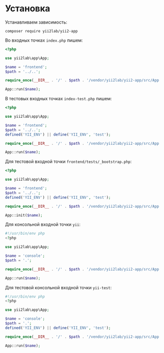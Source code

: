 Установка
===

Устанавливаем зависимость:

```
composer require yii2lab/yii2-app
```

Во входных точках `index.php` пишем:

```php
<?php

use yii2lab\app\App;

$name = 'frontend';
$path = '../..';

require_once(__DIR__ . '/' . $path . '/vendor/yii2lab/yii2-app/src/App.php');

App::run($name);
```

В тестовых входных точках `index-test.php` пишем:

```php
<?php

use yii2lab\app\App;

$name = 'frontend';
$path = '../..';
defined('YII_ENV') || define('YII_ENV', 'test');

require_once(__DIR__ . '/' . $path . '/vendor/yii2lab/yii2-app/src/App.php');

App::run($name);
```

Для тестовой входной точки `frontend/tests/_bootstrap.php`:

```php
<?php

use yii2lab\app\App;

$name = 'frontend';
$path = '../..';
defined('YII_ENV') || define('YII_ENV', 'test');

require_once(__DIR__ . '/' . $path . '/vendor/yii2lab/yii2-app/src/App.php');

App::init($name);
```

Для консольной входной точки `yii`:

```php
#!/usr/bin/env php
<?php

use yii2lab\app\App;

$name = 'console';
$path = '.';

require_once(__DIR__ . '/' . $path . '/vendor/yii2lab/yii2-app/src/App.php');

App::run($name);
```

Для тестовой консольной входной точки `yii-test`:

```php
#!/usr/bin/env php
<?php

use yii2lab\app\App;

$name = 'console';
$path = '.';
defined('YII_ENV') || define('YII_ENV', 'test');

require_once(__DIR__ . '/' . $path . '/vendor/yii2lab/yii2-app/src/App.php');

App::run($name);
```
